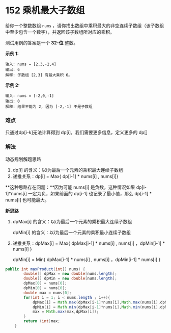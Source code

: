 # 152 乘机最大子数组

给你一个整数数组 `nums` ，请你找出数组中乘积最大的非空连续子数组（该子数组中至少包含一个数字），并返回该子数组所对应的乘积。

测试用例的答案是一个 **32-位** 整数。

 

**示例 1:**

```
输入: nums = [2,3,-2,4]
输出: 6
解释: 子数组 [2,3] 有最大乘积 6。
```

**示例 2:**

```
输入: nums = [-2,0,-1]
输出: 0
解释: 结果不能为 2, 因为 [-2,-1] 不是子数组
```



### 难点

只通过dp[i-k]无法计算得到 dp[i]，我们需要更多信息，定义更多的 dp[]



### 解法

动态规划解题思路

1. dp[i] 的含义：以i为最后一个元素的乘积最大连续子数组
2. 递推关系：dp[i] = Max{ dp[i-1] * nums[i] , nums[i]}

**这种思路存在问题：**因为可能 nums[i] 是负数，这种情况如果 dp[i-1]*nums[i] 一定为负，如果前面的 dp[i-1] 也记录了最小值，那么 dp[i-1] * nums[i] 也可能最大。

**新思路**

1. dpMax[i] 的含义：以i为最后一个元素的乘积最大连续子数组

   dpMin[i] 的含义：以i为最后一个元素的乘积最小连续子数组

2. 递推关系：dpMax[i] = Max{ dpMax[i-1] * nums[i] , nums[i] ，dpMin[i-1] * nums[i]  }

   dpMin[i] = Min{ dpMax[i-1] * nums[i] , nums[i] ，dpMin[i-1] * nums[i]  }

```java
public int maxProduct(int[] nums) {
        double[] dpMax = new double[nums.length];
        double[] dpMin = new double[nums.length];
        dpMax[0] = nums[0];
        dpMin[0] = nums[0];
        double max = nums[0];
        for(int i = 1; i < nums.length ; i++){
            dpMax[i] = Math.max(dpMax[i-1]*nums[i],Math.max(nums[i],dpMin[i-1]*nums[i]));
            dpMin[i] = Math.min(dpMax[i-1]*nums[i],Math.min(nums[i],dpMin[i-1]*nums[i]));
            max = Math.max(max,dpMax[i]);
        }
        return (int)max;
    }
```

